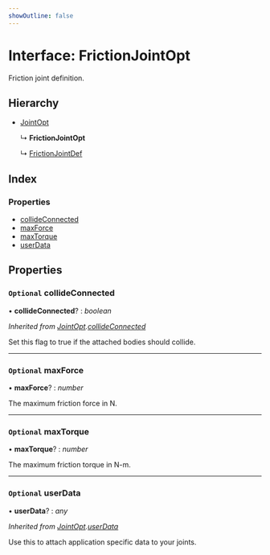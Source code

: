 ```yaml
---
showOutline: false
---
```


# Interface: FrictionJointOpt

Friction joint definition.

## Hierarchy

* [JointOpt](/api/interfaces/jointopt)

  ↳ **FrictionJointOpt**

  ↳ [FrictionJointDef](/api/interfaces/frictionjointdef)

## Index

### Properties

* [collideConnected](/api/interfaces/frictionjointopt#optional-collideconnected)
* [maxForce](/api/interfaces/frictionjointopt#optional-maxforce)
* [maxTorque](/api/interfaces/frictionjointopt#optional-maxtorque)
* [userData](/api/interfaces/frictionjointopt#optional-userdata)

## Properties

### `Optional` collideConnected

• **collideConnected**? : *boolean*

*Inherited from [JointOpt](/api/interfaces/jointopt).[collideConnected](/api/interfaces/jointopt#optional-collideconnected)*

Set this flag to true if the attached bodies
should collide.

___

### `Optional` maxForce

• **maxForce**? : *number*

The maximum friction force in N.

___

### `Optional` maxTorque

• **maxTorque**? : *number*

The maximum friction torque in N-m.

___

### `Optional` userData

• **userData**? : *any*

*Inherited from [JointOpt](/api/interfaces/jointopt).[userData](/api/interfaces/jointopt#optional-userdata)*

Use this to attach application specific data to your joints.
